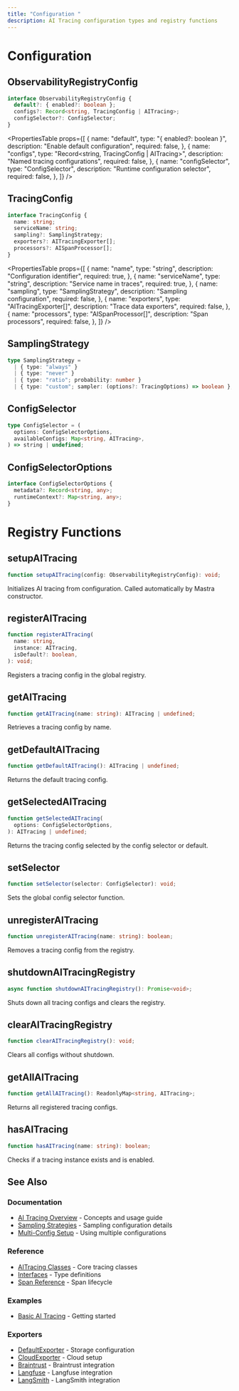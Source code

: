 ```yaml
---
title: "Configuration "
description: AI Tracing configuration types and registry functions
---
```


# Configuration

## ObservabilityRegistryConfig

```typescript
interface ObservabilityRegistryConfig {
  default?: { enabled?: boolean };
  configs?: Record<string, TracingConfig | AITracing>;
  configSelector?: ConfigSelector;
}
```

<PropertiesTable
props={[
{
name: "default",
type: "{ enabled?: boolean }",
description: "Enable default configuration",
required: false,
},
{
name: "configs",
type: "Record<string, TracingConfig | AITracing>",
description: "Named tracing configurations",
required: false,
},
{
name: "configSelector",
type: "ConfigSelector",
description: "Runtime configuration selector",
required: false,
},
]}
/>

## TracingConfig

```typescript
interface TracingConfig {
  name: string;
  serviceName: string;
  sampling?: SamplingStrategy;
  exporters?: AITracingExporter[];
  processors?: AISpanProcessor[];
}
```

<PropertiesTable
props={[
{
name: "name",
type: "string",
description: "Configuration identifier",
required: true,
},
{
name: "serviceName",
type: "string",
description: "Service name in traces",
required: true,
},
{
name: "sampling",
type: "SamplingStrategy",
description: "Sampling configuration",
required: false,
},
{
name: "exporters",
type: "AITracingExporter[]",
description: "Trace data exporters",
required: false,
},
{
name: "processors",
type: "AISpanProcessor[]",
description: "Span processors",
required: false,
},
]}
/>

## SamplingStrategy

```typescript
type SamplingStrategy =
  | { type: "always" }
  | { type: "never" }
  | { type: "ratio"; probability: number }
  | { type: "custom"; sampler: (options?: TracingOptions) => boolean };
```

## ConfigSelector

```typescript
type ConfigSelector = (
  options: ConfigSelectorOptions,
  availableConfigs: Map<string, AITracing>,
) => string | undefined;
```

## ConfigSelectorOptions

```typescript
interface ConfigSelectorOptions {
  metadata?: Record<string, any>;
  runtimeContext?: Map<string, any>;
}
```

# Registry Functions

## setupAITracing

```typescript
function setupAITracing(config: ObservabilityRegistryConfig): void;
```

Initializes AI tracing from configuration. Called automatically by Mastra constructor.

## registerAITracing

```typescript
function registerAITracing(
  name: string,
  instance: AITracing,
  isDefault?: boolean,
): void;
```

Registers a tracing config in the global registry.

## getAITracing

```typescript
function getAITracing(name: string): AITracing | undefined;
```

Retrieves a tracing config by name.

## getDefaultAITracing

```typescript
function getDefaultAITracing(): AITracing | undefined;
```

Returns the default tracing config.

## getSelectedAITracing

```typescript
function getSelectedAITracing(
  options: ConfigSelectorOptions,
): AITracing | undefined;
```

Returns the tracing config selected by the config selector or default.

## setSelector

```typescript
function setSelector(selector: ConfigSelector): void;
```

Sets the global config selector function.

## unregisterAITracing

```typescript
function unregisterAITracing(name: string): boolean;
```

Removes a tracing config from the registry.

## shutdownAITracingRegistry

```typescript
async function shutdownAITracingRegistry(): Promise<void>;
```

Shuts down all tracing configs and clears the registry.

## clearAITracingRegistry

```typescript
function clearAITracingRegistry(): void;
```

Clears all configs without shutdown.

## getAllAITracing

```typescript
function getAllAITracing(): ReadonlyMap<string, AITracing>;
```

Returns all registered tracing configs.

## hasAITracing

```typescript
function hasAITracing(name: string): boolean;
```

Checks if a tracing instance exists and is enabled.

## See Also

### Documentation

- [AI Tracing Overview](/docs/observability/ai-tracing/overview) - Concepts and usage guide
- [Sampling Strategies](/docs/observability/ai-tracing/overview#sampling-strategies) - Sampling configuration details
- [Multi-Config Setup](/docs/observability/ai-tracing/overview#multi-config-setup) - Using multiple configurations

### Reference

- [AITracing Classes](/docs/reference/observability/ai-tracing) - Core tracing classes
- [Interfaces](/docs/reference/observability/ai-tracing/interfaces) - Type definitions
- [Span Reference](/docs/reference/observability/ai-tracing/span) - Span lifecycle

### Examples

- [Basic AI Tracing](/docs/examples/observability/basic-ai-tracing) - Getting started

### Exporters

- [DefaultExporter](/docs/reference/observability/ai-tracing/exporters/default-exporter) - Storage configuration
- [CloudExporter](/docs/reference/observability/ai-tracing/exporters/cloud-exporter) - Cloud setup
- [Braintrust](/docs/reference/observability/ai-tracing/exporters/braintrust) - Braintrust integration
- [Langfuse](/docs/reference/observability/ai-tracing/exporters/langfuse) - Langfuse integration
- [LangSmith](/docs/reference/observability/ai-tracing/exporters/langsmith) - LangSmith integration
